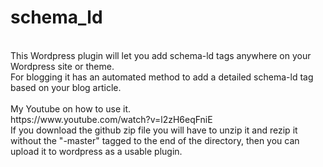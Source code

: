 # schema_ld
<BR>
This Wordpress plugin will let you add schema-ld tags anywhere on your Wordpress site or theme.<BR>
For blogging it has an automated method to add a detailed schema-ld tag based on your blog article.<BR> 
<BR>
My Youtube on how to use it.<BR>
https://www.youtube.com/watch?v=l2zH6eqFniE<BR
<BR>
If you download the github zip file you will have to unzip it and rezip it without the "-master" tagged to the end of the directory, then you can upload it to wordpress as a usable plugin. <BR>
<BR>
